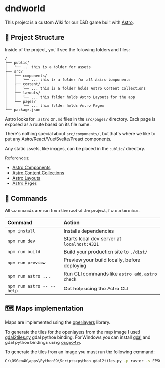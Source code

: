 # dndworld

This project is a custom Wiki for our D&D game built with [Astro](https://astro.build/).

## 🚀 Project Structure

Inside of the project, you'll see the following folders and files:

```text
/
├── public/
│   └── ... this is a folder for assets
├── src/
│   ├── components/
│   │   └── ... this is a folder for all Astro Components
│   ├── content/
│   │   └── ... this is a folder holds Astro Content Collections
│   ├── layouts/
│   │   └── ... this folder holds Astro Layouts for the app
│   └── pages/
│       └── ... this folder holds Astro Pages
└── package.json
```

Astro looks for `.astro` or `.md` files in the `src/pages/` directory. Each page is exposed as a route based on its file name.

There's nothing special about `src/components/`, but that's where we like to put any Astro/React/Vue/Svelte/Preact components.

Any static assets, like images, can be placed in the `public/` directory.

References:
* [Astro Components](https://docs.astro.build/en/basics/astro-components/)
* [Astro Content Collections](https://docs.astro.build/en/guides/content-collections/)
* [Astro Layouts](https://docs.astro.build/en/basics/layouts/)
* [Astro Pages](https://docs.astro.build/en/basics/astro-pages/)

## 🧞 Commands

All commands are run from the root of the project, from a terminal:

| Command                   | Action                                           |
| :------------------------ | :----------------------------------------------- |
| `npm install`             | Installs dependencies                            |
| `npm run dev`             | Starts local dev server at `localhost:4321`      |
| `npm run build`           | Build your production site to `./dist/`          |
| `npm run preview`         | Preview your build locally, before deploying     |
| `npm run astro ...`       | Run CLI commands like `astro add`, `astro check` |
| `npm run astro -- --help` | Get help using the Astro CLI                     |

## 🗺️ Maps implementation

Maps are implemented using the [openlayers](https://openlayers.org/) library.

To generate the tiles for the openlayers from the map image I used [gdal2tiles.py](https://gdal.org/programs/gdal2tiles.html) gdal python binding.
For Windows you can install [gdal](https://gdal.org/index.html) and gdal python bindings using [osgeo4w](https://www.osgeo.org/projects/osgeo4w/).

To generate the tiles from an image you must run the following command:

```sh
C:\OSGeo4W\apps\Python39\Scripts>python gdal2tiles.py -p raster -s EPSG:4326 map.jpg output_directory
```
